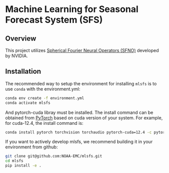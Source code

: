 # Machine Learning for Seasonal Forecast System (SFS)

## Overview
This project utilizes [Spherical Fourier Neural Operators (SFNO)](https://arxiv.org/pdf/2306.03838) developed by NVIDIA. 

## Installation
The recommended way to setup the environment for installing `mlsfs` is to use `conda` with the environment.yml:
```bash
conda env create -f environment.yml
conda activate mlsfs
````

And pytorch-cuda libray must be installed. The install command can be obtained from [PyTorch](https://pytorch.org/get-started/locally/) 
based on cuda version of your system. For example, for cuda-12.4, the install command is: 
```bash
conda install pytorch torchvision torchaudio pytorch-cuda=12.4 -c pytorch -c nvidia
```

If you want to actively develop mlsfs, we recommend building it in your environment from github:
```bash
git clone git@github.com:NOAA-EMC/mlsfs.git
cd mlsfs
pip install -e .
````
